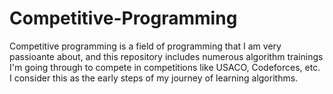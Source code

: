 # Competitive-Programming
Competitive programming is a field of programming that I am very passioante about, and this repository includes numerous algorithm trainings I'm going through to compete in competitions like USACO, Codeforces, etc. I consider this as the early steps of my journey of learning algorithms. 
